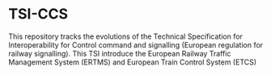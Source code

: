 # TSI-CCS

This repository tracks the evolutions of the Technical Specification for Interoperability for Control command and signalling (European regulation for railway signalling). This TSI introduce the European Railway Traffic Management System (ERTMS) and European Train Control System (ETCS)
